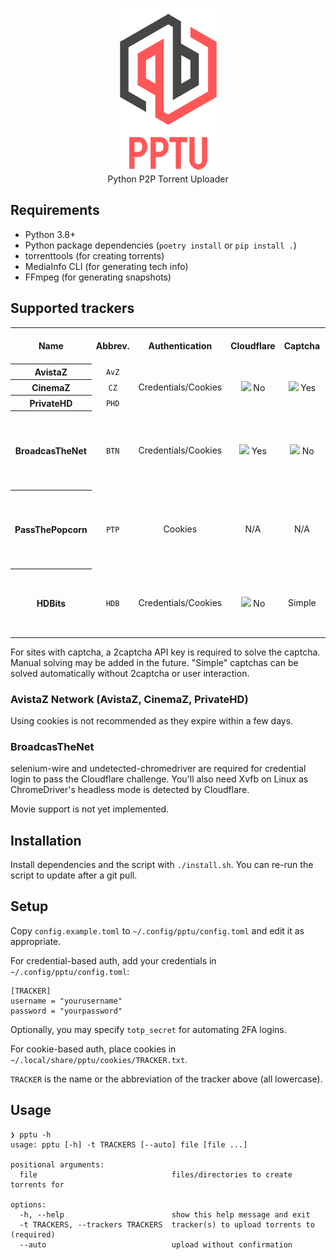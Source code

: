 <p align="center"><img width="160" src="logo/logo.png"><br>Python P2P Torrent Uploader</p>

## Requirements
* Python 3.8+
* Python package dependencies (`poetry install` or `pip install .`)
* torrenttools (for creating torrents)
* MediaInfo CLI (for generating tech info)
* FFmpeg (for generating snapshots)

## Supported trackers
<table>
  <tr>
    <th>Name</th>
    <th>Abbrev.</th>
    <th>Authentication</th>
    <th>Cloudflare</th>
    <th>Captcha</th>
    <th>Server upload allowed</th>
  </tr>
  <tr>
    <th>AvistaZ</td>
    <td align="center"><code>AvZ</code></td>
    <td align="center" rowspan="3">Credentials/Cookies</td>
    <td align="center" rowspan="3"><img width="14" src="https://github.githubassets.com/images/icons/emoji/unicode/274c.png"> No</td>
    <td align="center" rowspan="3"><img width="14" src="https://github.githubassets.com/images/icons/emoji/unicode/2714.png"> Yes</td>
    <td rowspan="3"><img width="14" src="https://github.githubassets.com/images/icons/emoji/unicode/2714.png"> Yes, if added as seedbox in profile</td>
  </tr>
  <tr>
    <th>CinemaZ</th>
    <td align="center"><code>CZ</code></td>
  </tr>
  <tr>
    <th>PrivateHD</th>
    <td align="center"><code>PHD</code></td>
  </tr>
  <tr>
    <th>BroadcasTheNet</th>
    <td align="center"><code>BTN</code></td>
    <td align="center">Credentials/Cookies</td>
    <td align="center"><img width="14" src="https://github.githubassets.com/images/icons/emoji/unicode/2714.png"> Yes</td>
    <td align="center"><img width="14" src="https://github.githubassets.com/images/icons/emoji/unicode/274c.png"> No</td>
    <td><img width="14" src="https://github.githubassets.com/images/icons/emoji/unicode/26a0.png"> Dedicated servers only, requires staff approval</td>
  </tr>
  <tr>
    <th>PassThePopcorn</th>
    <td align="center"><code>PTP</code></td>
    <td align="center">Cookies</td>
    <td align="center">N/A</td>
    <td align="center">N/A</td>
    <td><img width="14" src="https://github.githubassets.com/images/icons/emoji/unicode/26a0.png"> Dedicated servers only, requires staff approval</td>
  </tr>
  <tr>
    <th>HDBits</th>
    <td align="center"><code>HDB</code></td>
    <td align="center">Credentials/Cookies</td>
    <td align="center"><img width="14" src="https://github.githubassets.com/images/icons/emoji/unicode/274c.png"> No</td>
    <td align="center">Simple</td>
    <td><img width="14" src="https://github.githubassets.com/images/icons/emoji/unicode/2714.png"> Yes, if IP whitelisted in profile or 2FA enabled</td>
  </tr>
</table>

For sites with captcha, a 2captcha API key is required to solve the captcha. Manual solving may be added in the future.
"Simple" captchas can be solved automatically without 2captcha or user interaction.

### AvistaZ Network (AvistaZ, CinemaZ, PrivateHD)
Using cookies is not recommended as they expire within a few days.

### BroadcasTheNet
selenium-wire and undetected-chromedriver are required for credential login to pass the Cloudflare challenge.
You'll also need Xvfb on Linux as ChromeDriver's headless mode is detected by Cloudflare.

Movie support is not yet implemented.

## Installation
Install dependencies and the script with `./install.sh`. You can re-run the script to update after a git pull.

## Setup
Copy `config.example.toml` to `~/.config/pptu/config.toml` and edit it as appropriate.

For credential-based auth, add your credentials in `~/.config/pptu/config.toml`:
```
[TRACKER]
username = "yourusername"
password = "yourpassword"
```
Optionally, you may specify `totp_secret` for automating 2FA logins.

For cookie-based auth, place cookies in `~/.local/share/pptu/cookies/TRACKER.txt`.

`TRACKER` is the name or the abbreviation of the tracker above (all lowercase).

## Usage
```
❯ pptu -h
usage: pptu [-h] -t TRACKERS [--auto] file [file ...]

positional arguments:
  file                              files/directories to create torrents for

options:
  -h, --help                        show this help message and exit
  -t TRACKERS, --trackers TRACKERS  tracker(s) to upload torrents to (required)
  --auto                            upload without confirmation
```
